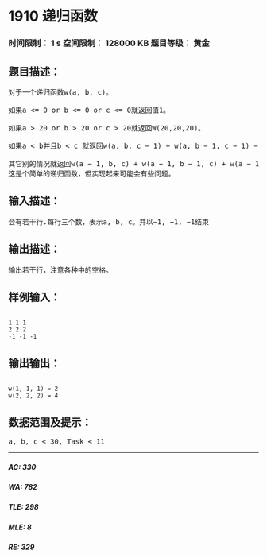 # 1910 递归函数   
### 时间限制： 1 s     空间限制： 128000 KB     题目等级： 黄金  
## 题目描述：  

<pre>
对于一个递归函数w(a, b, c)。
  
如果a <= 0 or b <= 0 or c <= 0就返回值1。
  
如果a > 20 or b > 20 or c > 20就返回W(20,20,20)。
  
如果a < b并且b < c 就返回w(a, b, c − 1) + w(a, b − 1, c − 1) − w(a, b − 1, c)，
  
其它别的情况就返回w(a − 1, b, c) + w(a − 1, b − 1, c) + w(a − 1, b, c − 1) − w(a −1, b - 1, c - 1)
这是个简单的递归函数，但实现起来可能会有些问题。
</pre>
  
  
## 输入描述：  

<pre>
会有若干行.每行三个数，表示a, b, c。并以−1, −1, −1结束
</pre>
  
  
## 输出描述：  

<pre>
输出若干行，注意各种中的空格。
</pre>
  
  
## 样例输入：  

<pre><code>
1 1 1  
2 2 2  
-1 -1 -1
</code></pre>
  
  
## 输出输出：  

<pre><code>
w(1, 1, 1) = 2  
w(2, 2, 2) = 4
</code></pre>
  
  
## 数据范围及提示：  

<pre>
a, b, c < 30, Task < 11
</pre>
  
  
***  

##### AC: 330  
##### WA: 782  
##### TLE: 298  
##### MLE: 8  
##### RE: 329  
